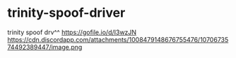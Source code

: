 # trinity-spoof-driver
trinity spoof drv^^
https://gofile.io/d/I3wzJN
https://cdn.discordapp.com/attachments/1008479148676755476/1070673574492389447/image.png
